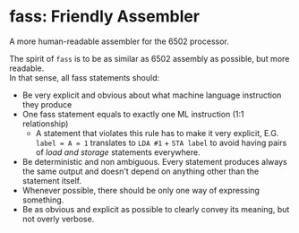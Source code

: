 # fass: Friendly Assembler
A more human-readable assembler for the 6502 processor.  
  
The spirit of `fass` is to be as similar as 6502 assembly as possible, but more readable.  
In that sense, all fass statements should:
* Be very explicit and obvious about what machine language instruction they produce
* One fass statement equals to exactly one ML instruction (1:1 relationship)
	* A statement that violates this rule has to make it very explicit, E.G. `label = A = 1` translates to `LDA #1` + `STA label` to avoid having pairs of _load and storage_ statements everywhere.  
* Be deterministic and non ambiguous. Every statement produces always the same output and doesn't depend on anything other than the statement itself.
* Whenever possible, there should be only one way of expressing something.
* Be as obvious and explicit as possible to clearly convey its meaning, but not overly verbose.
